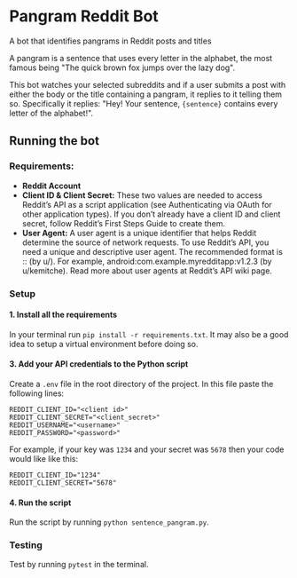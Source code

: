 # Pangram Reddit Bot
A bot that identifies pangrams in Reddit posts and titles

A pangram is a sentence that uses every letter in the alphabet, the most famous being "The quick brown fox jumps over the lazy dog".

This bot watches your selected subreddits and if a user submits a post with either the body or the title containing a pangram, it replies to it telling them so. Specifically it replies:
"Hey! Your sentence, `{sentence}` contains every letter of the alphabet!".

## Running the bot

### Requirements:

- **Reddit Account**
- **Client ID & Client Secret:** These two values are needed to access Reddit’s API as a script application (see Authenticating via OAuth for other application types). If you don’t already have a client ID and client secret, follow Reddit’s First Steps Guide to create them.
- **User Agent:** A user agent is a unique identifier that helps Reddit determine the source of network requests. To use Reddit’s API, you need a unique and descriptive user agent. The recommended format is <platform>:<app ID>:<version string> (by u/<Reddit username>). For example, android:com.example.myredditapp:v1.2.3 (by u/kemitche). Read more about user agents at Reddit’s API wiki page.

### Setup

#### 1. Install all the requirements
In your terminal run `pip install -r requirements.txt`. It may also be a good idea to setup a virtual environment before doing so.

#### 3. Add your API credentials to the Python script
Create a `.env` file in the root directory of the project. In this file paste the following lines:
```
REDDIT_CLIENT_ID="<client id>"
REDDIT_CLIENT_SECRET="<client_secret>"
REDDIT_USERNAME="<username>"
REDDIT_PASSWORD="<password>"
```

For example, if your key was `1234` and your secret was `5678` then your code would like like this:
```
REDDIT_CLIENT_ID="1234"
REDDIT_CLIENT_SECRET="5678"
```

#### 4. Run the script
Run the script by running `python sentence_pangram.py`. 

### Testing

Test by running `pytest` in the terminal.


